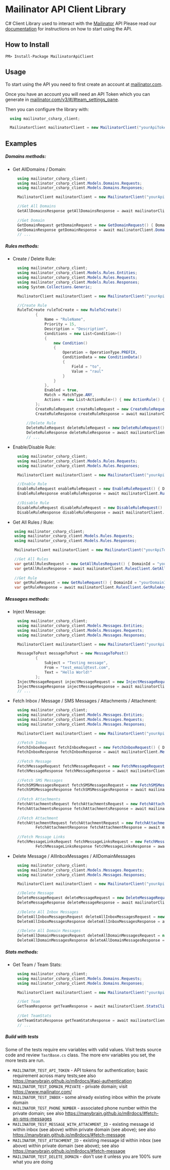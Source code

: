 # Mailinator API Client Library

C# Client Library used to interact with the [Mailinator](https://www.mailinator.com/) API
Please read our [documentation](https://manybrain.github.io/m8rdocs/#mailinator/) for instructions on how to start using the API.

## How to Install

`PM> Install-Package MailinatorApiClient`

## Usage

To start using the API you need to first create an account at [mailinator.com](https://www.mailinator.com/).

Once you have an account you will need an API Token which you can generate in [mailinator.com/v3/#/#team_settings_pane](https://www.mailinator.com/v3/#/#team_settings_pane).

Then you can configure the library with:

```csharp
  using mailinator_csharp_client;

  MailinatorClient mailinatorClient = new MailinatorClient("yourApiTokenHere");
```

## Examples

##### Domains methods:

- Get AllDomains / Domain:

  ```csharp
    using mailinator_csharp_client;
    using mailinator_csharp_client.Models.Domains.Requests;
    using mailinator_csharp_client.Models.Domains.Responses;

	MailinatorClient mailinatorClient = new MailinatorClient("yourApiTokenHere");

    //Get All Domains
	GetAllDomainsResponse getAllDomainsResponse = await mailinatorClient.DomainsClient.GetAllDomainsAsync();
	
	//Get Domain
	GetDomainRequest getDomainRequest = new GetDomainRequest() { DomainId = "yourDomainIdHere" };
    GetDomainResponse getDomainResponse = await mailinatorClient.DomainsClient.GetDomainAsync(getDomainRequest);
    // ...
  ```

##### Rules methods:

- Create / Delete Rule:

  ```csharp
    using mailinator_csharp_client;
    using mailinator_csharp_client.Models.Rules.Entities;
    using mailinator_csharp_client.Models.Rules.Requests;
    using mailinator_csharp_client.Models.Rules.Responses;
    using System.Collections.Generic;

    MailinatorClient mailinatorClient = new MailinatorClient("yourApiTokenHere");

    //Create Rule
    RuleToCreate ruleToCreate = new RuleToCreate()
            {
                Name = "RuleName",
                Priority = 15,
                Description = "Description",
                Conditions = new List<Condition>()
                {
                    new Condition()
                    {
                        Operation = OperationType.PREFIX,
                        ConditionData = new ConditionData()
                        {
                            Field = "to",
                            Value = "raul"
                        }
                    }
                },
                Enabled = true,
                Match = MatchType.ANY,
                Actions = new List<ActionRule>() { new ActionRule() { Action = ActionType.WEBHOOK, ActionData = new ActionData() { Url = "https://www.google.com" } } }
            };
            CreateRuleRequest createRuleRequest = new CreateRuleRequest() { DomainId = "yourDomainIdHere", Rule = ruleToCreate };
            CreateRuleResponse createRuleResponse = await mailinatorClient.RulesClient.CreateRuleAsync(createRuleRequest);
            
        //Delete Rule
        DeleteRuleRequest deleteRuleRequest = new DeleteRuleRequest() { DomainId = "yourDomainIdHere", RuleId = "yourRuleIdHere" };
        DeleteRuleResponse deleteRuleResponse = await mailinatorClient.RulesClient.DeleteRuleAsync(deleteRuleRequest);
        // ...
  ```

- Enable/Disable Rule:

  ```csharp
    using mailinator_csharp_client;
    using mailinator_csharp_client.Models.Rules.Requests;
    using mailinator_csharp_client.Models.Rules.Responses;

    MailinatorClient mailinatorClient = new MailinatorClient("yourApiTokenHere");

    //Enable Rule
    EnableRuleRequest enableRuleRequest = new EnableRuleRequest() { DomainId = "yourDomainIdHere", RuleId = "yourRuleIdHere" };
    EnableRuleResponse enableRuleResponse = await mailinatorClient.RulesClient.EnableRuleAsync(enableRuleRequest);
    
    //Disable Rule
    DisableRuleRequest disableRuleRequest = new DisableRuleRequest() { DomainId = "yourDomainIdHere", RuleId = "yourRuleIdHere" };
    DisableRuleResponse disableRuleResponse = await mailinatorClient.RulesClient.DisableRuleAsync(disableRuleRequest);
  ```

- Get All Rules / Rule:

```csharp
    using mailinator_csharp_client;
    using mailinator_csharp_client.Models.Rules.Requests;
    using mailinator_csharp_client.Models.Rules.Responses;

    MailinatorClient mailinatorClient = new MailinatorClient("yourApiTokenHere");

    //Get All Rules
    var getAllRulesRequest = new GetAllRulesRequest() { DomainId = "yourDomainIdHere" };
    var getAllRulesResponse = await mailinatorClient.RulesClient.GetAllRulesAsync(getAllRulesRequest);
    
    //Get Rule
    var getRuleRequest = new GetRuleRequest() { DomainId = "yourDomainIdHere", RuleId = "yourRuleIdHere" };
    var getRuleResponse = await mailinatorClient.RulesClient.GetRuleAsync(getRuleRequest);
```

##### Messages methods:

- Inject Message:

  ```csharp
    using mailinator_csharp_client;
    using mailinator_csharp_client.Models.Messages.Entities;
    using mailinator_csharp_client.Models.Messages.Requests;
    using mailinator_csharp_client.Models.Messages.Responses;

    MailinatorClient mailinatorClient = new MailinatorClient("yourApiTokenHere");

    MessageToPost messageToPost = new MessageToPost()
            {
                Subject = "Testing message",
                From = "test_email@test.com",
                Text = "Hello World!"
            };
    InjectMessageRequest injectMessageRequest = new InjectMessageRequest() { Domain = "yourDomainNameHere", Inbox = "yourInboxHere", Message = messageToPost };
    InjectMessageResponse injectMessageResponse = await mailinatorClient.MessagesClient.InjectMessageAsync(injectMessageRequest);
    // ...
  ```

- Fetch Inbox / Message / SMS Messages / Attachments / Attachment:

  ```csharp
    using mailinator_csharp_client;
    using mailinator_csharp_client.Models.Messages.Entities;
    using mailinator_csharp_client.Models.Messages.Requests;
    using mailinator_csharp_client.Models.Messages.Responses;

    MailinatorClient mailinatorClient = new MailinatorClient("yourApiTokenHere");

    //Fetch Inbox
    FetchInboxRequest fetchInboxRequest = new FetchInboxRequest() { Domain = "yourDomainNameHere", Inbox = "yourInboxHere", Skip = 0, Limit = 20, Sort = Sort.asc };
    FetchInboxResponse fetchInboxResponse = await mailinatorClient.MessagesClient.FetchInboxAsync(fetchInboxRequest);
    
    //Fetch Message
    FetchMessageRequest fetchMessageRequest = new FetchMessageRequest() { Domain = "yourDomainNameHere", Inbox = "yourInboxHere", MessageId = "yourMessageIdHere" };
    FetchMessageResponse fetchMessageResponse = await mailinatorClient.MessagesClient.FetchMessageAsync(fetchMessageRequest);
    
    //Fetch SMS Messages
    FetchSMSMessagesRequest fetchSMSMessagesRequest = new FetchSMSMessagesRequest() { Domain = "yourDomainNameHere", TeamSMSNumber = "yourTeamSMSNumberHere" };
    FetchSMSMessagesResponse fetchSMSMessagesResponse = await mailinatorClient.MessagesClient.FetchSMSMessagesAsync(fetchSMSMessagesRequest);
    
    //Fetch Attachments
    FetchAttachmentsRequest fetchAttachmentsRequest = new FetchAttachmentsRequest() { Domain = "yourDomainNameHere", Inbox = "yourInboxHere", MessageId = "yourMessageIdWithAttachmentHere" };
    FetchAttachmentsResponse fetchAttachmentsResponse = await mailinatorClient.MessagesClient.FetchAttachmentsAsync(fetchAttachmentsRequest);
    
    //Fetch Attachment
    FetchAttachmentRequest fetchAttachmentRequest = new FetchAttachmentRequest() { Domain = "yourDomainNameHere", Inbox = "yourInboxHere", MessageId = "yourMessageIdWithAttachmentHere", AttachmentId = "yourAttachmentIdHere" };
            FetchAttachmentResponse fetchAttachmentResponse = await mailinatorClient.MessagesClient.FetchAttachmentAsync(fetchAttachmentRequest);
            
    //Fetch Message Links
    FetchMessageLinksRequest fetchMessageLinksRequest = new FetchMessageLinksRequest() { Domain = "yourDomainNameHere", Inbox = "yourInboxHere", MessageId = "yourMessageIdWithAttachmentHere" };
            FetchMessageLinksResponse fetchMessageLinksResponse = await mailinatorClient.MessagesClient.FetchMessageLinksAsync(fetchMessageLinksRequest);
  ```

- Delete Message / AllInboxMessages / AllDomainMessages

  ```csharp
    using mailinator_csharp_client;
    using mailinator_csharp_client.Models.Messages.Requests;
    using mailinator_csharp_client.Models.Messages.Responses;

    MailinatorClient mailinatorClient = new MailinatorClient("yourApiTokenHere");

    //Delete Message
    DeleteMessageRequest deleteMessageRequest = new DeleteMessageRequest() { Domain = "yourDomainNameHere", Inbox = "yourInboxHere", MessageId = "yourMessageIdHere" };
    DeleteMessageResponse deleteMessageResponse = await mailinatorClient.MessagesClient.DeleteMessageAsync(deleteMessageRequest);
    
    //Delete All Inbox Messages
    DeleteAllInboxMessagesRequest deleteAllInboxMessagesRequest = new DeleteAllInboxMessagesRequest() { Domain = "yourDomainNameHere", Inbox = "yourInboxHere" };
    DeleteAllInboxMessagesResponse deleteAllInboxMessagesResponse = await mailinatorClient.MessagesClient.DeleteAllInboxMessagesAsync(deleteAllInboxMessagesRequest);
    
    //Delete All Domain Messages
    DeleteAllDomainMessagesRequest deleteAllDomainMessagesRequest = new DeleteAllDomainMessagesRequest() { Domain = "yourDomainNameHere" };
    DeleteAllDomainMessagesResponse deleteAllDomainMessagesResponse = await mailinatorClient.MessagesClient.DeleteAllDomainMessagesAsync(deleteAllDomainMessagesRequest);
  ```
  
##### Stats methods:

- Get Team / Team Stats:

  ```csharp
    using mailinator_csharp_client;
    using mailinator_csharp_client.Models.Domains.Requests;
    using mailinator_csharp_client.Models.Domains.Responses;

    MailinatorClient mailinatorClient = new MailinatorClient("yourApiTokenHere");

    //Get Team
    GetTeamResponse getTeamResponse = await mailinatorClient.StatsClient.GetTeamAsync();
	
    //Get TeamStats
    GetTeamStatsResponse getTeamStatsResponse = await mailinatorClient.StatsClient.GetTeamStatsAsync();
    // ...
  ```

##### Build with tests

Some of the tests require env variables with valid values. Visit tests source code and review `TastBase.cs` class. The more env variables you set, the more tests are run.

* `MAILINATOR_TEST_API_TOKEN` - API tokens for authentication; basic requirement across many tests;see also https://manybrain.github.io/m8rdocs/#api-authentication
* `MAILINATOR_TEST_DOMAIN_PRIVATE` - private domain; visit https://www.mailinator.com/
* `MAILINATOR_TEST_INBOX` - some already existing inbox within the private domain
* `MAILINATOR_TEST_PHONE_NUMBER` - associated phone number within the private domain; see also https://manybrain.github.io/m8rdocs/#fetch-an-sms-messages
* `MAILINATOR_TEST_MESSAGE_WITH_ATTACHMENT_ID` - existing message id within inbox (see above) within private domain (see above); see also https://manybrain.github.io/m8rdocs/#fetch-message
* `MAILINATOR_TEST_ATTACHMENT_ID` - existing message id within inbox (see above) within private domain (see above); see also https://manybrain.github.io/m8rdocs/#fetch-message
* `MAILINATOR_TEST_DELETE_DOMAIN` - don't use it unless you are 100% sure what you are doing
